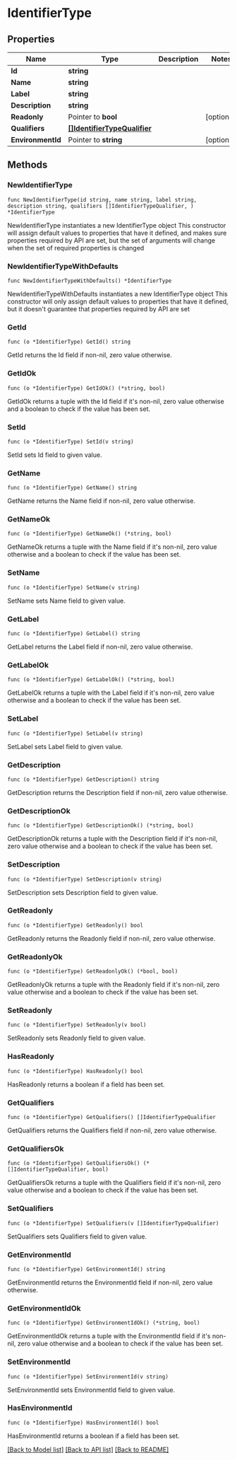 # IdentifierType

## Properties

Name | Type | Description | Notes
------------ | ------------- | ------------- | -------------
**Id** | **string** |  | 
**Name** | **string** |  | 
**Label** | **string** |  | 
**Description** | **string** |  | 
**Readonly** | Pointer to **bool** |  | [optional] 
**Qualifiers** | [**[]IdentifierTypeQualifier**](IdentifierTypeQualifier.md) |  | 
**EnvironmentId** | Pointer to **string** |  | [optional] 

## Methods

### NewIdentifierType

`func NewIdentifierType(id string, name string, label string, description string, qualifiers []IdentifierTypeQualifier, ) *IdentifierType`

NewIdentifierType instantiates a new IdentifierType object
This constructor will assign default values to properties that have it defined,
and makes sure properties required by API are set, but the set of arguments
will change when the set of required properties is changed

### NewIdentifierTypeWithDefaults

`func NewIdentifierTypeWithDefaults() *IdentifierType`

NewIdentifierTypeWithDefaults instantiates a new IdentifierType object
This constructor will only assign default values to properties that have it defined,
but it doesn't guarantee that properties required by API are set

### GetId

`func (o *IdentifierType) GetId() string`

GetId returns the Id field if non-nil, zero value otherwise.

### GetIdOk

`func (o *IdentifierType) GetIdOk() (*string, bool)`

GetIdOk returns a tuple with the Id field if it's non-nil, zero value otherwise
and a boolean to check if the value has been set.

### SetId

`func (o *IdentifierType) SetId(v string)`

SetId sets Id field to given value.


### GetName

`func (o *IdentifierType) GetName() string`

GetName returns the Name field if non-nil, zero value otherwise.

### GetNameOk

`func (o *IdentifierType) GetNameOk() (*string, bool)`

GetNameOk returns a tuple with the Name field if it's non-nil, zero value otherwise
and a boolean to check if the value has been set.

### SetName

`func (o *IdentifierType) SetName(v string)`

SetName sets Name field to given value.


### GetLabel

`func (o *IdentifierType) GetLabel() string`

GetLabel returns the Label field if non-nil, zero value otherwise.

### GetLabelOk

`func (o *IdentifierType) GetLabelOk() (*string, bool)`

GetLabelOk returns a tuple with the Label field if it's non-nil, zero value otherwise
and a boolean to check if the value has been set.

### SetLabel

`func (o *IdentifierType) SetLabel(v string)`

SetLabel sets Label field to given value.


### GetDescription

`func (o *IdentifierType) GetDescription() string`

GetDescription returns the Description field if non-nil, zero value otherwise.

### GetDescriptionOk

`func (o *IdentifierType) GetDescriptionOk() (*string, bool)`

GetDescriptionOk returns a tuple with the Description field if it's non-nil, zero value otherwise
and a boolean to check if the value has been set.

### SetDescription

`func (o *IdentifierType) SetDescription(v string)`

SetDescription sets Description field to given value.


### GetReadonly

`func (o *IdentifierType) GetReadonly() bool`

GetReadonly returns the Readonly field if non-nil, zero value otherwise.

### GetReadonlyOk

`func (o *IdentifierType) GetReadonlyOk() (*bool, bool)`

GetReadonlyOk returns a tuple with the Readonly field if it's non-nil, zero value otherwise
and a boolean to check if the value has been set.

### SetReadonly

`func (o *IdentifierType) SetReadonly(v bool)`

SetReadonly sets Readonly field to given value.

### HasReadonly

`func (o *IdentifierType) HasReadonly() bool`

HasReadonly returns a boolean if a field has been set.

### GetQualifiers

`func (o *IdentifierType) GetQualifiers() []IdentifierTypeQualifier`

GetQualifiers returns the Qualifiers field if non-nil, zero value otherwise.

### GetQualifiersOk

`func (o *IdentifierType) GetQualifiersOk() (*[]IdentifierTypeQualifier, bool)`

GetQualifiersOk returns a tuple with the Qualifiers field if it's non-nil, zero value otherwise
and a boolean to check if the value has been set.

### SetQualifiers

`func (o *IdentifierType) SetQualifiers(v []IdentifierTypeQualifier)`

SetQualifiers sets Qualifiers field to given value.


### GetEnvironmentId

`func (o *IdentifierType) GetEnvironmentId() string`

GetEnvironmentId returns the EnvironmentId field if non-nil, zero value otherwise.

### GetEnvironmentIdOk

`func (o *IdentifierType) GetEnvironmentIdOk() (*string, bool)`

GetEnvironmentIdOk returns a tuple with the EnvironmentId field if it's non-nil, zero value otherwise
and a boolean to check if the value has been set.

### SetEnvironmentId

`func (o *IdentifierType) SetEnvironmentId(v string)`

SetEnvironmentId sets EnvironmentId field to given value.

### HasEnvironmentId

`func (o *IdentifierType) HasEnvironmentId() bool`

HasEnvironmentId returns a boolean if a field has been set.


[[Back to Model list]](../README.md#documentation-for-models) [[Back to API list]](../README.md#documentation-for-api-endpoints) [[Back to README]](../README.md)


